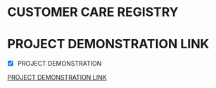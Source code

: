 # CUSTOMER CARE REGISTRY
# PROJECT DEMONSTRATION LINK

- [x] PROJECT DEMONSTRATION

[PROJECT DEMONSTRATION LINK](https://youtu.be/-VTAYAO8xRo)
